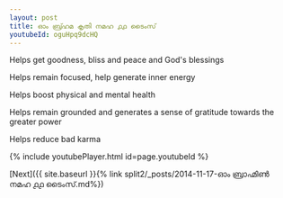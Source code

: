 ```yaml
---
layout: post
title: ഓം ബ്ര്ഹമ കൃതി നമഹ ൧൧ ടൈംസ്
youtubeId: oguHpq9dcHQ
---
```

 
 
Helps get goodness, bliss and peace and God's blessings
 
Helps remain focused, help generate inner energy 
 
Helps boost physical and mental health 
 
Helps remain grounded and generates a sense of gratitude towards the greater power 
 
Helps reduce bad karma
 
 
 
 


{% include youtubePlayer.html id=page.youtubeId %}
 
[Next]({{ site.baseurl }}{% link  split2/_posts/2014-11-17-ഓം ബ്രാഹ്മിൺ നമഹ ൧൧ ടൈംസ്.md%})
 
